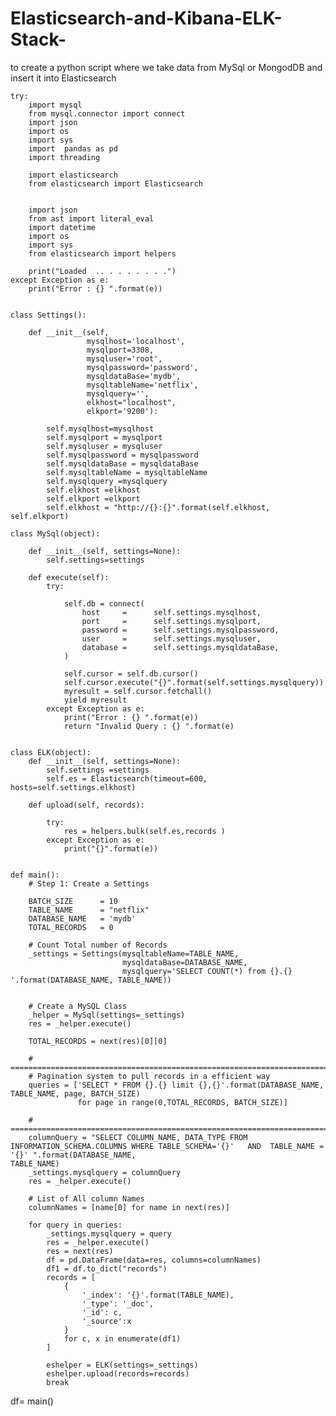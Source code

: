 # Elasticsearch-and-Kibana-ELK-Stack-
 to create a python script where we take data from MySql or MongodDB and insert it into Elasticsearch
 
    try:
        import mysql
        from mysql.connector import connect
        import json
        import os
        import sys
        import  pandas as pd
        import threading

        import elasticsearch
        from elasticsearch import Elasticsearch


        import json
        from ast import literal_eval
        import datetime
        import os
        import sys
        from elasticsearch import helpers

        print("Loaded  .. . . . . . . .")
    except Exception as e:
        print("Error : {} ".format(e))


    class Settings():

        def __init__(self,
                     mysqlhost='localhost',
                     mysqlport=3308,
                     mysqluser='root',
                     mysqlpassword='password',
                     mysqldataBase='mydb',
                     mysqltableName='netflix',
                     mysqlquery='',
                     elkhost="localhost",
                     elkport='9200'):

            self.mysqlhost=mysqlhost
            self.mysqlport = mysqlport
            self.mysqluser = mysqluser
            self.mysqlpassword = mysqlpassword
            self.mysqldataBase = mysqldataBase
            self.mysqltableName = mysqltableName
            self.mysqlquery =mysqlquery
            self.elkhost =elkhost
            self.elkport =elkport
            self.elkhost = "http://{}:{}".format(self.elkhost, self.elkport)

    class MySql(object):

        def __init__(self, settings=None):
            self.settings=settings

        def execute(self):
            try:

                self.db = connect(
                    host     =      self.settings.mysqlhost,
                    port     =      self.settings.mysqlport,
                    password =      self.settings.mysqlpassword,
                    user     =      self.settings.mysqluser,
                    database =      self.settings.mysqldataBase,
                )
   
                self.cursor = self.db.cursor()
                self.cursor.execute("{}".format(self.settings.mysqlquery))
                myresult = self.cursor.fetchall()
                yield myresult
            except Exception as e:
                print("Error : {} ".format(e))
                return "Invalid Query : {} ".format(e)


    class ELK(object):
        def __init__(self, settings=None):
            self.settings =settings
            self.es = Elasticsearch(timeout=600, hosts=self.settings.elkhost)

        def upload(self, records):

            try:
                res = helpers.bulk(self.es,records )
            except Exception as e:
                print("{}".format(e))


    def main():
        # Step 1: Create a Settings

        BATCH_SIZE      = 10
        TABLE_NAME      = "netflix"
        DATABASE_NAME   = 'mydb'
        TOTAL_RECORDS   = 0

        # Count Total number of Records
        _settings = Settings(mysqltableName=TABLE_NAME,
                             mysqldataBase=DATABASE_NAME,
                             mysqlquery='SELECT COUNT(*) from {}.{} '.format(DATABASE_NAME, TABLE_NAME))


        # Create a MySQL Class
        _helper = MySql(settings=_settings)
        res = _helper.execute()

        TOTAL_RECORDS = next(res)[0][0]

        # ===========================================================================================
        # Pagination system to pull records in a efficient way
        queries = ['SELECT * FROM {}.{} limit {},{}'.format(DATABASE_NAME, TABLE_NAME, page, BATCH_SIZE)
                   for page in range(0,TOTAL_RECORDS, BATCH_SIZE)]

        # ==============================================================================================
        columnQuery = "SELECT COLUMN_NAME, DATA_TYPE FROM INFORMATION_SCHEMA.COLUMNS WHERE TABLE_SCHEMA='{}'   AND  TABLE_NAME = '{}' ".format(DATABASE_NAME, 
    TABLE_NAME)
        _settings.mysqlquery = columnQuery
        res = _helper.execute()

        # List of All column Names
        columnNames = [name[0] for name in next(res)]

        for query in queries:
            _settings.mysqlquery = query
            res = _helper.execute()
            res = next(res)
            df = pd.DataFrame(data=res, columns=columnNames)
            df1 = df.to_dict("records")
            records = [
                {
                    '_index': '{}'.format(TABLE_NAME),
                    '_type': '_doc',
                    '_id': c,
                    '_source':x
                }
                for c, x in enumerate(df1)
            ]

            eshelper = ELK(settings=_settings)
            eshelper.upload(records=records)
            break
df= main()
